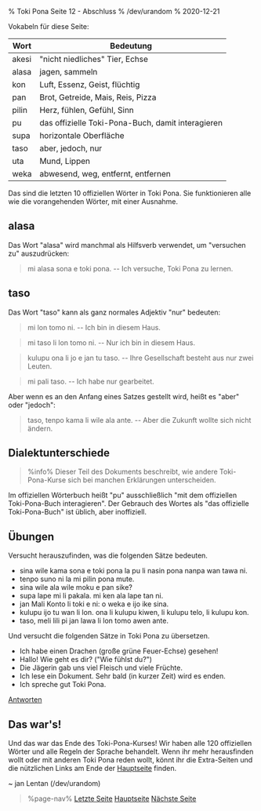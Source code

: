 % Toki Pona Seite 12 - Abschluss
% /dev/urandom
% 2020-12-21

Vokabeln für diese Seite:

| Wort  | Bedeutung                          |
|-------|------------------------------------|
| akesi | "nicht niedliches" Tier, Echse     |
| alasa | jagen, sammeln                     |
| kon   | Luft, Essenz, Geist, flüchtig      |
| pan   | Brot, Getreide, Mais, Reis, Pizza  |
| pilin | Herz, fühlen, Gefühl, Sinn         |
| pu    | das offizielle Toki-Pona-Buch, damit interagieren |
| supa  | horizontale Oberfläche             |
| taso  | aber, jedoch, nur                  |
| uta   | Mund, Lippen                       |
| weka  | abwesend, weg, entfernt, entfernen |

Das sind die letzten 10 offiziellen Wörter in Toki Pona. Sie funktionieren alle 
wie die vorangehenden Wörter, mit einer Ausnahme.

## alasa

Das Wort "alasa" wird manchmal als Hilfsverb verwendet, um "versuchen zu"
auszudrücken:

> mi alasa sona e toki pona. -- Ich versuche, Toki Pona zu lernen.

## taso

Das Wort "taso" kann als ganz normales Adjektiv "nur" bedeuten:

> mi lon tomo ni. -- Ich bin in diesem Haus.

> mi taso li lon tomo ni. -- Nur ich bin in diesem Haus.

> kulupu ona li jo e jan tu taso. -- Ihre Gesellschaft besteht aus nur zwei Leuten.

> mi pali taso. -- Ich habe nur gearbeitet.

Aber wenn es an den Anfang eines Satzes gestellt wird, heißt es "aber" oder "jedoch": 

> taso, tenpo kama li wile ala ante. -- Aber die Zukunft wollte sich nicht ändern.

## Dialektunterschiede

> %info%
> Dieser Teil des Dokuments beschreibt, wie andere Toki-Pona-Kurse sich bei 
> manchen Erklärungen unterscheiden.

Im offiziellen Wörterbuch heißt "pu" ausschließlich "mit dem offiziellen 
Toki-Pona-Buch interagieren". Der Gebrauch des Wortes als "das 
offizielle Toki-Pona-Buch" ist üblich, aber inoffiziell.

## Übungen

Versucht herauszufinden, was die folgenden Sätze bedeuten.

* sina wile kama sona e toki pona la pu li nasin pona nanpa wan tawa ni.
* tenpo suno ni la mi pilin pona mute.
* sina wile ala wile moku e pan sike?
* supa lape mi li pakala. mi ken ala lape tan ni.
* jan Mali Konto li toki e ni: o weka e ijo ike sina.
* kulupu ijo tu wan li lon. ona li kulupu kiwen, li kulupu telo, li kulupu kon.
* taso, meli lili pi jan lawa li lon tomo awen ante.

Und versucht die folgenden Sätze in Toki Pona zu übersetzen.

* Ich habe einen Drachen (große grüne Feuer-Echse) gesehen!
* Hallo! Wie geht es dir? ("Wie fühlst du?")
* Die Jägerin gab uns viel Fleisch und viele Früchte.
* Ich lese ein Dokument. Sehr bald (in kurzer Zeit) wird es enden.
* Ich spreche gut Toki Pona.

[Antworten](de/answers#p12)

## Das war's!

Und das war das Ende des Toki-Pona-Kurses! Wir haben alle 120 offiziellen Wörter 
und alle Regeln der Sprache behandelt. Wenn ihr mehr herausfinden wollt oder 
mit anderen Toki Pona reden wollt, könnt ihr die Extra-Seiten und die nützlichen 
Links am Ende der [Hauptseite](de) finden.

~ jan Lentan (/dev/urandom)

> %page-nav%
> [Letzte Seite](de/11)
> [Hauptseite](de)
> [Nächste Seite](de/13)
